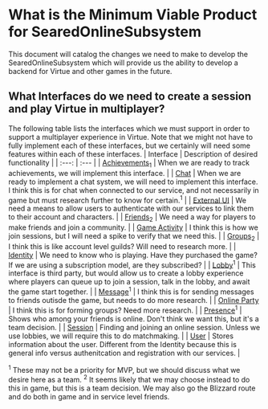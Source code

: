 # What is the Minimum Viable Product for SearedOnlineSubsystem
This document will catalog the changes we need to make to develop the SearedOnlineSubsystem which will provide us the ability to develop a backend for Virtue and other games in the future.

## What Interfaces do we need to create a session and play Virtue in multiplayer?
The following table lists the interfaces which we must support in order to support a multiplayer experience in Virtue. Note that we might not have to fully implement each of these interfaces, but we certainly will need some features within each of these interfaces.
| Interface | Description of desired functionality |
| :---: | :--- |
| [Achievements](https://dev.epicgames.com/documentation/en-us/unreal-engine/API/Plugins/OnlineSubsystem/Interfaces/IOnlineAchievements)<sub>1</sub> | When we are ready to track achievements, we will implement this interface. |
| [Chat](https://dev.epicgames.com/documentation/en-us/unreal-engine/API/Plugins/OnlineSubsystem/Interfaces/IOnlineChat/) | When we are ready to implement a chat system, we will need to implement this interface. I think this is for chat when connected to our service, and not necessarily in game but must research further to know for certain.<sup>1</sup> |
| [External UI](https://dev.epicgames.com/documentation/en-us/unreal-engine/API/Plugins/OnlineSubsystem/Interfaces/IOnlineExternalUI) | We need a means to allow users to authenticate with our services to link them to their account and characters. |
| [Friends](https://dev.epicgames.com/documentation/en-us/unreal-engine/API/Plugins/OnlineSubsystem/Interfaces/IOnlineFriends)<sub>2</sub> | We need a way for players to make friends and join a community. |
| [Game Activity](https://dev.epicgames.com/documentation/en-us/unreal-engine/API/Plugins/OnlineSubsystem/Interfaces/IOnlineGameActivity) | I think this is how we join sessions, but I will need a spike to verify that we need this. |
| [Groups](https://dev.epicgames.com/documentation/en-us/unreal-engine/API/Plugins/OnlineSubsystem/Interfaces/IOnlineGroups)<sub>2</sub> | I think this is like account level guilds? Will need to research more. |
| [Identity](https://dev.epicgames.com/documentation/en-us/unreal-engine/API/Plugins/OnlineSubsystem/Interfaces/IOnlineIdentity) | We need to know who is playing. Have they purchased the game? If we are using a subscription model, are they subscribed? |
| [Lobby](https://src.redpoint.games/redpointgames/online-interfaces)<sup>1</sup> | This interface is third party, but would allow us to create a lobby experience where players can queue up to join a session, talk in the lobby, and await the game start together. |
| [Message](https://dev.epicgames.com/documentation/en-us/unreal-engine/API/Plugins/OnlineSubsystem/Interfaces/IOnlineMessage)<sup>1</sup> | I think this is for sending messages to friends outisde the game, but needs to do more research. |
| [Online Party](https://dev.epicgames.com/documentation/en-us/unreal-engine/API/Plugins/OnlineSubsystem/Interfaces/IOnlinePartySystem?application_version=5.5) | I think this is for forming groups? Need more research. |
| [Presence](https://dev.epicgames.com/documentation/en-us/unreal-engine/API/Plugins/OnlineSubsystem/Interfaces/IOnlinePresence)<sup>1</sup> | Shows who among your friends is online. Don't think we want this, but it's a team decision. |
| [Session](https://dev.epicgames.com/documentation/en-us/unreal-engine/API/Plugins/OnlineSubsystem/Interfaces/IOnlineSession) | Finding and joining an online session. Unless we use lobbies, we will require this to do matchmaking. |
| [User](https://dev.epicgames.com/documentation/en-us/unreal-engine/API/Plugins/OnlineSubsystem/Interfaces/IOnlineUser) | Stores information about the user. Different from the Identity because this is general info versus authenitcation and registration with our services. |


<sup>1</sup> These may not be a priority for MVP, but we should discuss what we desire here as a team.
<sup>2</sup> It seems likely that we may choose instead to do this in game, but this is a team decision. We may also go the Blizzard route and do both in game and in service level friends.
